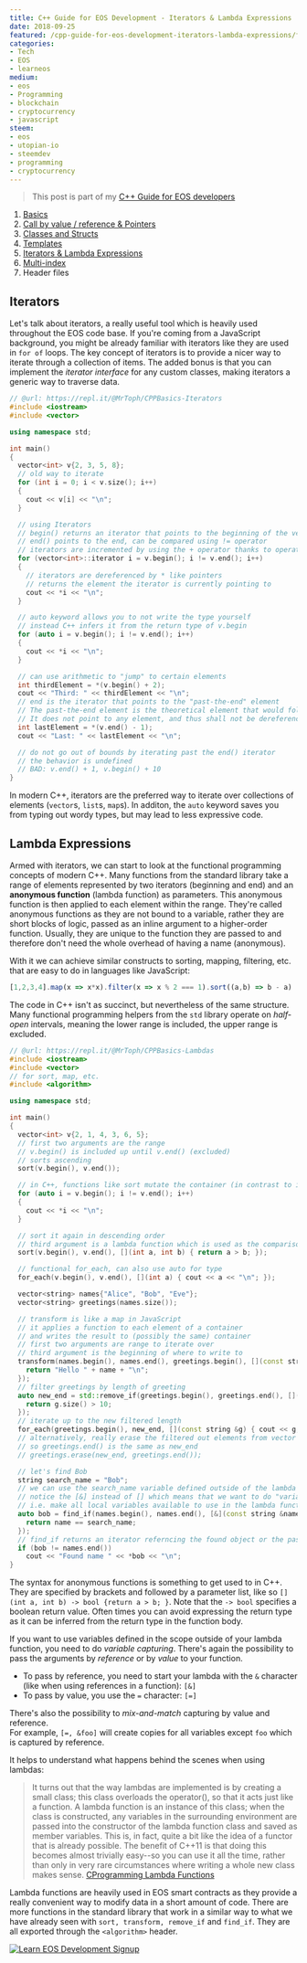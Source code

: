 ```yaml
---
title: C++ Guide for EOS Development - Iterators & Lambda Expressions
date: 2018-09-25
featured: /cpp-guide-for-eos-development-iterators-lambda-expressions/featured.png
categories:
- Tech
- EOS
- learneos
medium:
- eos
- Programming
- blockchain
- cryptocurrency
- javascript
steem:
- eos
- utopian-io
- steemdev
- programming
- cryptocurrency
---
```


> This post is part of my [C++ Guide for EOS developers](/categories/learneos)

1. [Basics](/cpp-guide-for-eos-development-basics/)
1. [Call by value / reference & Pointers](/cpp-guide-for-eos-development-call-by-value-reference/)
1. [Classes and Structs](/cpp-guide-for-eos-development-classes-and-structs/)
1. [Templates](/cpp-guide-for-eos-development-templates)
1. [Iterators & Lambda Expressions](/cpp-guide-for-eos-development-iterators-lambda-expressions)
1. [Multi-index](/cpp-guide-for-eos-development-multi-index)
1. Header files

## Iterators

Let's talk about iterators, a really useful tool which is heavily used throughout the EOS code base.
If you're coming from a JavaScript background, you might be already familiar with iterators like they are used in `for of` loops.
The key concept of iterators is to provide a nicer way to iterate through a collection of items.
The added bonus is that you can implement the _iterator interface_ for any custom classes, making iterators a generic way to traverse data.

```cpp
// @url: https://repl.it/@MrToph/CPPBasics-Iterators
#include <iostream>
#include <vector>

using namespace std;

int main()
{
  vector<int> v{2, 3, 5, 8};
  // old way to iterate
  for (int i = 0; i < v.size(); i++)
  {
    cout << v[i] << "\n";
  }

  // using Iterators
  // begin() returns an iterator that points to the beginning of the vector
  // end() points to the end, can be compared using != operator
  // iterators are incremented by using the + operator thanks to operator-overloading
  for (vector<int>::iterator i = v.begin(); i != v.end(); i++)
  {
    // iterators are dereferenced by * like pointers
    // returns the element the iterator is currently pointing to
    cout << *i << "\n";
  }

  // auto keyword allows you to not write the type yourself
  // instead C++ infers it from the return type of v.begin
  for (auto i = v.begin(); i != v.end(); i++)
  {
    cout << *i << "\n";
  }

  // can use arithmetic to "jump" to certain elements
  int thirdElement = *(v.begin() + 2);
  cout << "Third: " << thirdElement << "\n";
  // end is the iterator that points to the "past-the-end" element
  // The past-the-end element is the theoretical element that would follow the last element in the vector.
  // It does not point to any element, and thus shall not be dereferenced.
  int lastElement = *(v.end() - 1);
  cout << "Last: " << lastElement << "\n";

  // do not go out of bounds by iterating past the end() iterator
  // the behavior is undefined
  // BAD: v.end() + 1, v.begin() + 10
}

```

In modern C++, iterators are the preferred way to iterate over collections of elements (`vector`s, `list`s, `map`s).
In additon, the `auto` keyword saves you from typing out wordy types, but may lead to less expressive code.

## Lambda Expressions

Armed with iterators, we can start to look at the functional programming concepts of modern C++.
Many functions from the standard library take a range of elements represented by two iterators (beginning and end) and an **anonymous function** (lambda function) as parameters.
This anonymous function is then applied to each element within the range.
They're called anonymous functions as they are not bound to a variable, rather they are short blocks of logic, passed as an inline argument to a higher-order function.
Usually, they are unique to the function they are passed to and therefore don't need the whole overhead of having a name (anonymous).

With it we can achieve similar constructs to sorting, mapping, filtering, etc. that are easy to do in languages like JavaScript:

```js
[1,2,3,4].map(x => x*x).filter(x => x % 2 === 1).sort((a,b) => b - a)
```

The code in C++ isn't as succinct, but nevertheless of the same structure.
Many functional programming helpers from the `std` library operate on _half-open_ intervals, meaning the lower range is included, the upper range is excluded.

```cpp
// @url: https://repl.it/@MrToph/CPPBasics-Lambdas
#include <iostream>
#include <vector>
// for sort, map, etc.
#include <algorithm>

using namespace std;

int main()
{
  vector<int> v{2, 1, 4, 3, 6, 5};
  // first two arguments are the range
  // v.begin() is included up until v.end() (excluded)
  // sorts ascending
  sort(v.begin(), v.end());

  // in C++, functions like sort mutate the container (in contrast to immutability and returning new arrays in other languages)
  for (auto i = v.begin(); i != v.end(); i++)
  {
    cout << *i << "\n";
  }

  // sort it again in descending order
  // third argument is a lambda function which is used as the comparison for the sort
  sort(v.begin(), v.end(), [](int a, int b) { return a > b; });

  // functional for_each, can also use auto for type
  for_each(v.begin(), v.end(), [](int a) { cout << a << "\n"; });

  vector<string> names{"Alice", "Bob", "Eve"};
  vector<string> greetings(names.size());

  // transform is like a map in JavaScript
  // it applies a function to each element of a container
  // and writes the result to (possibly the same) container
  // first two arguments are range to iterate over
  // third argument is the beginning of where to write to
  transform(names.begin(), names.end(), greetings.begin(), [](const string &name) {
    return "Hello " + name + "\n";
  });
  // filter greetings by length of greeting
  auto new_end = std::remove_if(greetings.begin(), greetings.end(), [](const string &g) {
    return g.size() > 10;
  });
  // iterate up to the new filtered length
  for_each(greetings.begin(), new_end, [](const string &g) { cout << g; });
  // alternatively, really erase the filtered out elements from vector
  // so greetings.end() is the same as new_end
  // greetings.erase(new_end, greetings.end());

  // let's find Bob
  string search_name = "Bob";
  // we can use the search_name variable defined outside of the lambda scope
  // notice the [&] instead of [] which means that we want to do "variable capturing"
  // i.e. make all local variables available to use in the lambda function
  auto bob = find_if(names.begin(), names.end(), [&](const string &name) {
    return name == search_name;
  });
  // find_if returns an iterator referncing the found object or the past-the-end iterator if nothing was found
  if (bob != names.end())
    cout << "Found name " << *bob << "\n";
}

```

The syntax for anonymous functions is something to get used to in C++.
They are specified by brackets and followed by a parameter list, like so `[](int a, int b) -> bool {return a > b; }`.
Note that the `-> bool` specifies a boolean return value. Often times you can avoid expressing the return type as it can be inferred from the return type in the function body.

If you want to use variables defined in the scope outside of your lambda function, you need to do _variable capturing_.
There's again the possibility to pass the arguments by _reference_ or by _value_ to your function.

* To pass by reference, you need to start your lambda with the `&` character (like when using references in a function): `[&]`
* To pass by value, you use the `=` character: `[=]`

There's also the possibility to _mix-and-match_ capturing by value and reference.  
For example, `[=, &foo]` will create copies for all variables except `foo` which is captured by reference.

It helps to understand what happens behind the scenes when using lambdas:

> It turns out that the way lambdas are implemented is by creating a small class; this class overloads the operator(), so that it acts just like a function. A lambda function is an instance of this class; when the class is constructed, any variables in the surrounding environment are passed into the constructor of the lambda function class and saved as member variables. This is, in fact, quite a bit like the idea of a functor that is already possible. The benefit of C++11 is that doing this becomes almost trivially easy--so you can use it all the time, rather than only in very rare circumstances where writing a whole new class makes sense. [CProgramming Lambda Functions](https://www.cprogramming.com/c++11/c++11-lambda-closures.html)

Lambda functions are heavily used in EOS smart contracts as they provide a really convenient way to modify data in a short amount of code.
There are more functions in the standard library that work in a similar way to what we have already seen with `sort, transform, remove_if` and `find_if`.
They are all exported through the `<algorithm>` header.

[![Learn EOS Development Signup](https://cmichel.io/images/learneos_subscribe.png)](https://learneos.one#modal)
